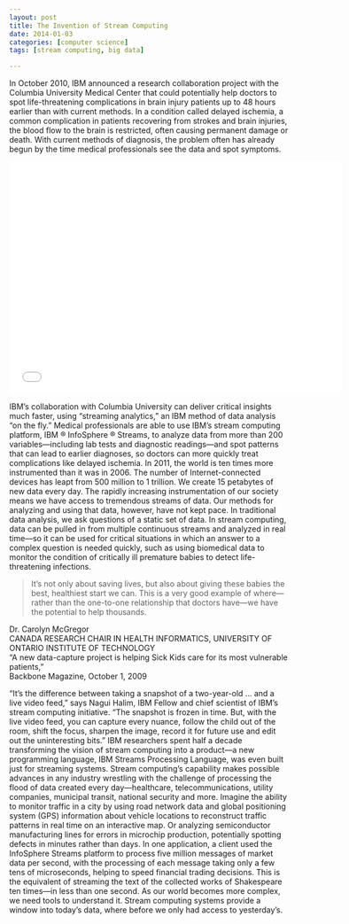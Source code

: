 ```yaml
---
layout: post
title: The Invention of Stream Computing 
date: 2014-01-03
categories: [computer science]
tags: [stream computing, big data]

---
```



In October 2010, IBM announced a research collaboration project with the Columbia University Medical Center that could potentially help doctors to spot life-threatening complications in brain injury patients up to 48 hours earlier than with current methods. In a condition called delayed ischemia, a common complication in patients recovering from strokes and brain injuries, the blood flow to the brain is restricted, often causing permanent damage or death. With current methods of diagnosis, the problem often has already begun by the time medical professionals see the data and spot symptoms.

<iframe width="600" height="420" src="//www.youtube.com/embed/robD54z9hbk" frameborder="0" allowfullscreen></iframe>

IBM’s collaboration with Columbia University can deliver critical insights much faster, using “streaming analytics,” an IBM method of data analysis “on the fly.” Medical professionals are able to use IBM’s stream computing platform, IBM ® InfoSphere ® Streams, to analyze data from more than 200 variables—including lab tests and diagnostic readings—and spot patterns that can lead to earlier diagnoses, so doctors can more quickly treat complications like delayed ischemia.
In 2011, the world is ten times more instrumented than it was in 2006. The number of Internet-connected devices has leapt from 500 million to 1 trillion. We create 15 petabytes of new data every day. The rapidly increasing instrumentation of our society means we have access to tremendous streams of data. Our methods for analyzing and using that data, however, have not kept pace. In traditional data analysis, we ask questions of a static set of data. In stream computing, data can be pulled in from multiple continuous streams and analyzed in real time—so it can be used for critical situations in which an answer to a complex question is needed quickly, such as using biomedical data to monitor the condition of critically ill premature babies to detect life-threatening infections.



> It’s not only about saving lives, but also about giving these babies the best, healthiest start we can. This is a very good example of where—rather than the one-to-one relationship that doctors have—we have the potential to help thousands. 

Dr. Carolyn McGregor   
CANADA RESEARCH CHAIR IN HEALTH INFORMATICS, UNIVERSITY OF ONTARIO INSTITUTE OF TECHNOLOGY  
“A new data-capture project is helping Sick Kids care for its most vulnerable patients,”   
Backbone Magazine, October 1, 2009



“It’s the difference between taking a snapshot of a two-year-old … and a live video feed,” says Nagui Halim, IBM Fellow and chief scientist of IBM’s stream computing initiative. “The snapshot is frozen in time. But, with the live video feed, you can capture every nuance, follow the child out of the room, shift the focus, sharpen the image, record it for future use and edit out the uninteresting bits.” IBM researchers spent half a decade transforming the vision of stream computing into a product—a new programming language, IBM Streams Processing Language, was even built just for streaming systems.
Stream computing’s capability makes possible advances in any industry wrestling with the challenge of processing the flood of data created every day—healthcare, telecommunications, utility companies, municipal transit, national security and more.
Imagine the ability to monitor traffic in a city by using road network data and global positioning system (GPS) information about vehicle locations to reconstruct traffic patterns in real time on an interactive map. Or analyzing semiconductor manufacturing lines for errors in microchip production, potentially spotting defects in minutes rather than days. In one application, a client used the InfoSphere Streams platform to process five million messages of market data per second, with the processing of each message taking only a few tens of microseconds, helping to speed financial trading decisions. This is the equivalent of streaming the text of the collected works of Shakespeare ten times—in less than one second.
As our world becomes more complex, we need tools to understand it. Stream computing systems provide a window into today’s data, where before we only had access to yesterday’s.